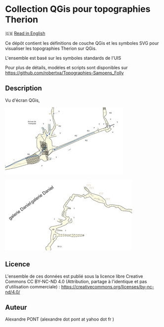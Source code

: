 Collection QGis pour topographies Therion
==========================================================================================================

🇬🇧 [Read in English](./README.en.md)

Ce dépôt contient les définitions de couche QGis et les symboles SVG pour visualiser les topographies Therion sur QGis.

L'ensemble est basé sur les symboles standards de l'UIS

Pour plus de détails, modèles et scripts sont disponibles sur https://github.com/robertxa/Topographies-Samoens_Folly


Description
-----------

Vu d'écran QGis, 

![Screenshot 1](./screenshot/screenshot_01.jpg)
  
![Screenshot 2](./screenshot/screenshot_02.jpg)


Licence
-------

L'ensemble de ces données est publié sous la licence libre Creative Commons CC BY-NC-ND 4.0 (Attribution, partage à l'identique et pas d'utilisation commerciale) :
https://creativecommons.org/licenses/by-nc-nd/4.0/


Auteur
------

Alexandre PONT (alexandre dot pont at yahoo dot fr )

